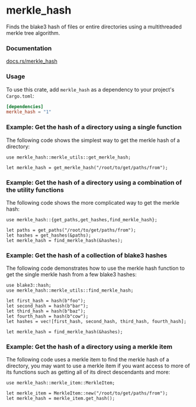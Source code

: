 # merkle_hash
Finds the blake3 hash of files or entire directories using a multithreaded merkle tree algorithm.

### Documentation

[docs.rs/merkle_hash](https://docs.rs/merkle_hash/)

### Usage

To use this crate, add `merkle_hash` as a dependency to your project's `Cargo.toml`:

```toml
[dependencies]
merkle_hash = "1"
```


### Example: Get the hash of a directory using a single function

The following code shows the simplest way to get the merkle hash of a directory:

```rust,no_run
use merkle_hash::merkle_utils::get_merkle_hash;

let merkle_hash = get_merkle_hash("/root/to/get/paths/from");
```

### Example: Get the hash of a directory using a combination of the utility functions

The following code shows the more complicated way to get the merkle hash:

```rust,no_run
use merkle_hash::{get_paths,get_hashes,find_merkle_hash};

let paths = get_paths("/root/to/get/paths/from");
let hashes = get_hashes(&paths);
let merkle_hash = find_merkle_hash(&hashes);
```

### Example: Get the hash of a collection of blake3 hashes

The following code demonstrates how to use the merkle hash function to get the single merkle hash from a few blake3 hashes:

```rust,no_run
use blake3::hash;
use merkle_hash::merkle_utils::find_merkle_hash;

let first_hash = hash(b"foo");
let second_hash = hash(b"bar");
let third_hash = hash(b"baz");
let fourth_hash = hash(b"cow");
let hashes = vec![first_hash, second_hash, third_hash, fourth_hash];

let merkle_hash = find_merkle_hash(&hashes);
```


### Example: Get the hash of a directory using a merkle item

The following code uses a merkle item to find the merkle hash of a directory,
you may want to use a merkle item if you want access to more of its functions such as getting all of its direct descendants and more:

```rust,no_run
use merkle_hash::merkle_item::MerkleItem;

let merkle_item = MerkleItem::new("/root/to/get/paths/from");
let merkle_hash = merkle_item.get_hash();
```